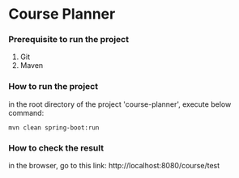 # Course Planner

### Prerequisite to run the project
1. Git
2. Maven

### How to run the project

in the root directory of the project 'course-planner', execute below command:
```
mvn clean spring-boot:run
```

### How to check the result

in the browser, go to this link: http://localhost:8080/course/test
